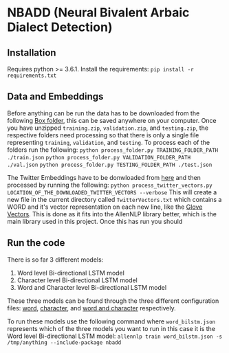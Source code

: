 # NBADD (Neural Bivalent Arbaic Dialect Detection)

## Installation
Requires python >= 3.6.1. Install the requirements:
`pip install -r requirements.txt`

## Data and Embeddings

Before anything can be run the data has to be downloaded from the following [Box folder](https://lancaster.app.box.com/folder/55791268702), this can be saved anywhere on your computer. Once you have unzipped `training.zip`, `validation.zip`, and `testing.zip`, the respective folders need processing so that there is only a single file representing `training`, `validation`, and `testing`. To process each of the folders run the following:
`python process_folder.py TRAINING_FOLDER_PATH ./train.json`
`python process_folder.py VALIDATION_FOLDER_PATH ./val.json`
`python process_folder.py TESTING_FOLDER_PATH ./test.json`

The Twitter Embeddings have to be donwloaded from [here](https://drive.google.com/file/d/1hEuNHn2PA7kIf1IK0FUGUskA77YZJ3vO/view) and then processed by running the following:
`python process_twitter_vectors.py LOCATION_OF_THE_DOWNLOADED_TWITTER_VECTORS --verbose`
This will create a new file in the current directory called `TwitterVectors.txt` which contains a WORD and it's vector representation on each new line, like the [Glove Vectors](https://nlp.stanford.edu/projects/glove/). This is done as it fits into the AllenNLP library better, which is the main library used in this project. Once this has run you should 

## Run the code
There is so far 3 different models:
1. Word level Bi-directional LSTM model
2. Character level Bi-directional LSTM model
3. Word and Character level Bi-directional LSTM model

These three models can be found through the three different configuration files: [word](./word_bilstm.json), [character](./char_bilstm.json), and [word and character](./word_char_bilstm.json) respectively.

To run these models use the following command where `word_bilstm.json` represents which of the three models you want to run in this case it is the Word level Bi-directional LSTM model:
`allennlp train word_bilstm.json -s /tmp/anything --include-package nbadd`